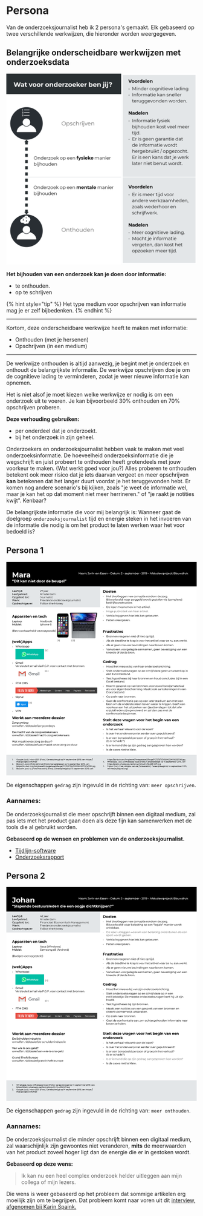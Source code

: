 # Persona

Van de onderzoeksjournalist heb ik 2 persona's gemaakt. Elk gebaseerd op twee verschillende werkwijzen, die hieronder worden weergegeven.


## Belangrijke onderscheidbare werkwijzen met onderzoeksdata

![Belangrijke onderscheidbare werkwijzen met onderzoeksdata](content/persona-classificatie.png)


__Het bijhouden van een onderzoek kan je doen door informatie:__
* te onthouden.
* op te schrijven

{% hint style="tip" %}
Het type medium voor opschrijven van informatie mag je er zelf bijbedenken. 
{% endhint %}

---

Kortom, deze onderscheidbare werkwijze heeft te maken met informatie:
* Onthouden (met je hersenen)
* Opschrijven (in een medium)

---

De werkwijze onthouden is altijd aanwezig, je begint met je onderzoek en onthoudt de belangrijkste informatie.
De werkwijze opschrijven doe je om de cognitieve lading te verminderen, zodat je weer nieuwe informatie kan opnemen.

Het is niet alsof je moet kiezen welke werkwijze er nodig is om een onderzoek uit te voeren. Je kan bijvoorbeeld 30% onthouden en 70% opschrijven proberen.

__Deze verhouding gebruiken:__
* per onderdeel dat je onderzoekt.
* bij het onderzoek in zijn geheel.



Onderzoekers en onderzoeksjournalist hebben vaak te maken met veel onderzoeksinformatie. De hoeveelheid onderzoeksinformatie die je wegschrijft en juist probeert te onthouden heeft grotendeels met jouw voorkeur te maken. (Wat werkt goed voor jou?) Alles proberen te onthouden betekent ook meer risico dat je iets daarvan vergeet en meer opschrijven __kan__ betekenen dat het langer duurt voordat je het teruggevonden hebt. Er komen nog andere scenario's bij kijken, zoals "je weet de informatie wel, maar je kan het op dat moment niet meer herrineren." of "je raakt je notities kwijt". Kenbaar?

De belangrijkste informatie die voor mij belangrijk is: Wanneer gaat de doelgroep `onderzoeksjournalist` tijd en energie steken in het invoeren van de informatie die nodig is om het product te laten werken waar het voor bedoeld is?





## Persona 1

![Persona 1](content/persona1.png)

De eigenschappen `gedrag` zijn ingevuld in de richting van: `meer opschrijven`.

### Aannames:
De onderzoeksjournalist die meer opschrijft binnen een digitaal medium, zal pas iets met het product gaan doen als deze fijn kan samenwerken met de tools die al gebruikt worden.

__Gebaseerd op de wensen en problemen van de onderzoeksjournalist.__
* [Tijdlijn-software](https://jorik.gitbook.io/project-blauwdruk/research_methods/interview/onderzoeksjournalist/tijdlijn/v0.0.1/result#tijdlijn-software)
* [Onderzoeksrapport](https://jorik.gitbook.io/project-blauwdruk/research_methods/analyse_content/onderzoeksrapport)


## Persona 2

![Persona 2](content/persona2.png)

De eigenschappen `gedrag` zijn ingevuld in de richting van: `meer onthouden`.

### Aannames:
De onderzoeksjournalist die minder opschrijft binnen een digitaal medium, zal waarschijnlijk zijn gewoontes niet veranderen, **mits** de meerwaarden van het product zoveel hoger ligt dan de energie die er in gestoken wordt. 

__Gebaseerd op deze wens:__

> Ik kan nu een heel complex onderzoek helder uitleggen aan mijn collega of mijn lezers.


Die wens is weer gebaseerd op het probleem dat sommige artikelen erg moeilijk zijn om te begrijpen. Dat probleem komt naar voren uit dit [interview, afgenomen bij Karin Spaink.](https://jorik.gitbook.io/project-blauwdruk/research_methods/interview/eindredactie/~/settings/integrations) 
